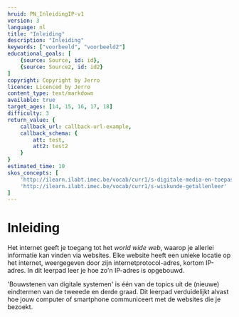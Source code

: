 ```yaml
---
hruid: PN_InleidingIP-v1
version: 3
language: nl
title: "Inleiding"
description: "Inleiding"
keywords: ["voorbeeld", "voorbeeld2"]
educational_goals: [
    {source: Source, id: id}, 
    {source: Source2, id: id2}
]
copyright: Copyright by Jerro
licence: Licenced by Jerro
content_type: text/markdown
available: true
target_ages: [14, 15, 16, 17, 18]
difficulty: 3
return_value: {
    callback_url: callback-url-example,
    callback_schema: {
        att: test,
        att2: test2
    }
}
estimated_time: 10
skos_concepts: [
    'http://ilearn.ilabt.imec.be/vocab/curr1/s-digitale-media-en-toepassingen', 
    'http://ilearn.ilabt.imec.be/vocab/curr1/s-wiskunde-getallenleer'
]
---
```


# Inleiding

Het internet geeft je toegang tot het *world wide web*, waarop je allerlei informatie kan vinden via websites. Elke website heeft een unieke locatie op het internet, weergegeven door zijn internetprotocol-adres, kortom IP-adres. In dit leerpad leer je hoe zo'n IP-adres is opgebouwd.

'Bouwstenen van digitale systemen' is één van de topics uit de (nieuwe) eindtermen van de tweeede en derde graad. Dit leerpad verduidelijkt alvast hoe jouw computer of smartphone communiceert met de websites die je bezoekt.